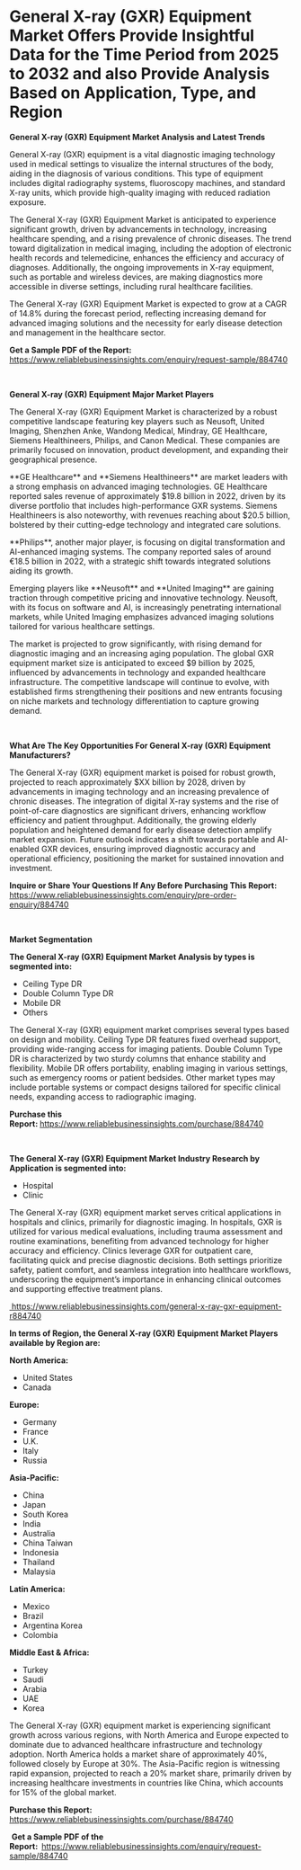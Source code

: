 <p><h1>General X-ray (GXR) Equipment Market Offers Provide Insightful Data for the Time Period from 2025 to 2032 and also Provide Analysis Based on Application, Type, and Region</h1></p><p><strong>General X-ray (GXR) Equipment Market Analysis and Latest Trends</strong></p>
<p><p>General X-ray (GXR) equipment is a vital diagnostic imaging technology used in medical settings to visualize the internal structures of the body, aiding in the diagnosis of various conditions. This type of equipment includes digital radiography systems, fluoroscopy machines, and standard X-ray units, which provide high-quality imaging with reduced radiation exposure.</p><p>The General X-ray (GXR) Equipment Market is anticipated to experience significant growth, driven by advancements in technology, increasing healthcare spending, and a rising prevalence of chronic diseases. The trend toward digitalization in medical imaging, including the adoption of electronic health records and telemedicine, enhances the efficiency and accuracy of diagnoses. Additionally, the ongoing improvements in X-ray equipment, such as portable and wireless devices, are making diagnostics more accessible in diverse settings, including rural healthcare facilities.</p><p>The General X-ray (GXR) Equipment Market is expected to grow at a CAGR of 14.8% during the forecast period, reflecting increasing demand for advanced imaging solutions and the necessity for early disease detection and management in the healthcare sector.</p></p>
<p><strong>Get a Sample PDF of the Report:&nbsp;</strong> <a href="https://www.reliablebusinessinsights.com/enquiry/request-sample/884740?utm_campaign=97&utm_medium=2&utm_source=Github&utm_content=ia&utm_term=14042025&utm_id=general-x-ray-gxr-equipment">https://www.reliablebusinessinsights.com/enquiry/request-sample/884740</a></p>
<p>&nbsp;</p>
<p><strong>General X-ray (GXR) Equipment Major Market Players</strong></p>
<p><p>The General X-ray (GXR) Equipment Market is characterized by a robust competitive landscape featuring key players such as Neusoft, United Imaging, Shenzhen Anke, Wandong Medical, Mindray, GE Healthcare, Siemens Healthineers, Philips, and Canon Medical. These companies are primarily focused on innovation, product development, and expanding their geographical presence.</p><p>**GE Healthcare** and **Siemens Healthineers** are market leaders with a strong emphasis on advanced imaging technologies. GE Healthcare reported sales revenue of approximately $19.8 billion in 2022, driven by its diverse portfolio that includes high-performance GXR systems. Siemens Healthineers is also noteworthy, with revenues reaching about $20.5 billion, bolstered by their cutting-edge technology and integrated care solutions.</p><p>**Philips**, another major player, is focusing on digital transformation and AI-enhanced imaging systems. The company reported sales of around €18.5 billion in 2022, with a strategic shift towards integrated solutions aiding its growth. </p><p>Emerging players like **Neusoft** and **United Imaging** are gaining traction through competitive pricing and innovative technology. Neusoft, with its focus on software and AI, is increasingly penetrating international markets, while United Imaging emphasizes advanced imaging solutions tailored for various healthcare settings.</p><p>The market is projected to grow significantly, with rising demand for diagnostic imaging and an increasing aging population. The global GXR equipment market size is anticipated to exceed $9 billion by 2025, influenced by advancements in technology and expanded healthcare infrastructure. The competitive landscape will continue to evolve, with established firms strengthening their positions and new entrants focusing on niche markets and technology differentiation to capture growing demand.</p></p>
<p>&nbsp;</p>
<p><strong>What Are The Key Opportunities For General X-ray (GXR) Equipment Manufacturers?</strong></p>
<p><p>The General X-ray (GXR) equipment market is poised for robust growth, projected to reach approximately $XX billion by 2028, driven by advancements in imaging technology and an increasing prevalence of chronic diseases. The integration of digital X-ray systems and the rise of point-of-care diagnostics are significant drivers, enhancing workflow efficiency and patient throughput. Additionally, the growing elderly population and heightened demand for early disease detection amplify market expansion. Future outlook indicates a shift towards portable and AI-enabled GXR devices, ensuring improved diagnostic accuracy and operational efficiency, positioning the market for sustained innovation and investment.</p></p>
<p><strong>Inquire or Share Your Questions If Any Before Purchasing This Report:</strong> <a href="https://www.reliablebusinessinsights.com/enquiry/pre-order-enquiry/884740?utm_campaign=97&utm_medium=2&utm_source=Github&utm_content=ia&utm_term=14042025&utm_id=general-x-ray-gxr-equipment">https://www.reliablebusinessinsights.com/enquiry/pre-order-enquiry/884740</a></p>
<p>&nbsp;</p>
<p><strong>Market Segmentation</strong></p>
<p><strong>The General X-ray (GXR) Equipment Market Analysis by types is segmented into:</strong></p>
<p><ul><li>Ceiling Type DR</li><li>Double Column Type DR</li><li>Mobile DR</li><li>Others</li></ul></p>
<p><p>The General X-ray (GXR) equipment market comprises several types based on design and mobility. Ceiling Type DR features fixed overhead support, providing wide-ranging access for imaging patients. Double Column Type DR is characterized by two sturdy columns that enhance stability and flexibility. Mobile DR offers portability, enabling imaging in various settings, such as emergency rooms or patient bedsides. Other market types may include portable systems or compact designs tailored for specific clinical needs, expanding access to radiographic imaging.</p></p>
<p><strong>Purchase this Report:&nbsp;</strong><a href="https://www.reliablebusinessinsights.com/purchase/884740?utm_campaign=97&utm_medium=2&utm_source=Github&utm_content=ia&utm_term=14042025&utm_id=general-x-ray-gxr-equipment">https://www.reliablebusinessinsights.com/purchase/884740</a></p>
<p>&nbsp;</p>
<p><strong>The General X-ray (GXR) Equipment Market Industry Research by Application is segmented into:</strong></p>
<p><ul><li>Hospital</li><li>Clinic</li></ul></p>
<p><p>The General X-ray (GXR) equipment market serves critical applications in hospitals and clinics, primarily for diagnostic imaging. In hospitals, GXR is utilized for various medical evaluations, including trauma assessment and routine examinations, benefiting from advanced technology for higher accuracy and efficiency. Clinics leverage GXR for outpatient care, facilitating quick and precise diagnostic decisions. Both settings prioritize safety, patient comfort, and seamless integration into healthcare workflows, underscoring the equipment’s importance in enhancing clinical outcomes and supporting effective treatment plans.</p></p>
<p><a href="https://www.reliablebusinessinsights.com/general-x-ray-gxr-equipment-r884740?utm_campaign=97&utm_medium=2&utm_source=Github&utm_content=ia&utm_term=14042025&utm_id=general-x-ray-gxr-equipment">&nbsp;https://www.reliablebusinessinsights.com/general-x-ray-gxr-equipment-r884740</a></p>
<p><strong>In terms of Region, the General X-ray (GXR) Equipment Market Players available by Region are:</strong></p>
<p>
    <p> <strong> North America: </strong>
        <ul>
            <li>United States</li>
            <li>Canada</li>
        </ul>
        </p> 
    <p> <strong> Europe: </strong>
        <ul>
            <li>Germany</li>
            <li>France</li>
            <li>U.K.</li>
            <li>Italy</li>
            <li>Russia</li>
        </ul>
        </p> 
    <p> <strong> Asia-Pacific: </strong>
        <ul>
            <li>China</li>
            <li>Japan</li>
            <li>South Korea</li>
            <li>India</li>
            <li>Australia</li>
            <li>China Taiwan</li>
            <li>Indonesia</li>
            <li>Thailand</li>
            <li>Malaysia</li>
        </ul>
        </p> 
    <p> <strong> Latin America: </strong>
        <ul>
            <li>Mexico</li>
            <li>Brazil</li>
            <li>Argentina Korea</li>
            <li>Colombia</li>
        </ul>
        </p> 
    <p> <strong> Middle East & Africa: </strong>
        <ul>
            <li>Turkey</li>
            <li>Saudi</li>
            <li>Arabia</li>
            <li>UAE</li>
            <li>Korea</li>
        </ul>
    </p>
    </p>
<p><p>The General X-ray (GXR) equipment market is experiencing significant growth across various regions, with North America and Europe expected to dominate due to advanced healthcare infrastructure and technology adoption. North America holds a market share of approximately 40%, followed closely by Europe at 30%. The Asia-Pacific region is witnessing rapid expansion, projected to reach a 20% market share, primarily driven by increasing healthcare investments in countries like China, which accounts for 15% of the global market.</p></p>
<p><strong>Purchase this Report: </strong><a href="https://www.reliablebusinessinsights.com/purchase/884740?utm_campaign=97&utm_medium=2&utm_source=Github&utm_content=ia&utm_term=14042025&utm_id=general-x-ray-gxr-equipment">https://www.reliablebusinessinsights.com/purchase/884740</a></p>
<p>&nbsp;<strong>Get a Sample PDF of the Report:&nbsp;&nbsp;</strong><a href="https://www.reliablebusinessinsights.com/enquiry/request-sample/884740?utm_campaign=97&utm_medium=2&utm_source=Github&utm_content=ia&utm_term=14042025&utm_id=general-x-ray-gxr-equipment">https://www.reliablebusinessinsights.com/enquiry/request-sample/884740</a></p>
<p><strong></strong></p>
<p><p></p><p></p><p></p></p>